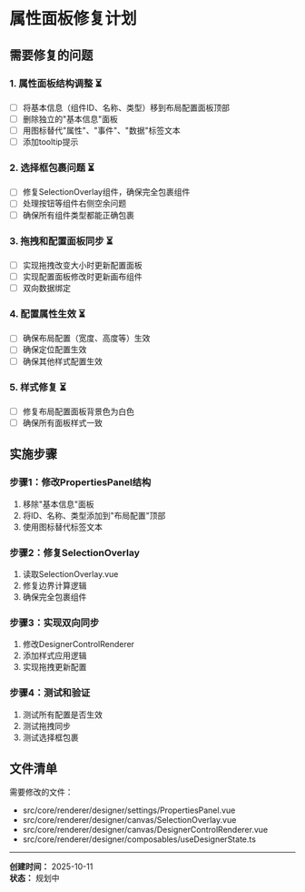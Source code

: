 # 属性面板修复计划

## 需要修复的问题

### 1. 属性面板结构调整 ⏳

- [ ] 将基本信息（组件ID、名称、类型）移到布局配置面板顶部
- [ ] 删除独立的"基本信息"面板
- [ ] 用图标替代"属性"、"事件"、"数据"标签文本
- [ ] 添加tooltip提示

### 2. 选择框包裹问题 ⏳

- [ ] 修复SelectionOverlay组件，确保完全包裹组件
- [ ] 处理按钮等组件右侧空余问题
- [ ] 确保所有组件类型都能正确包裹

### 3. 拖拽和配置面板同步 ⏳

- [ ] 实现拖拽改变大小时更新配置面板
- [ ] 实现配置面板修改时更新画布组件
- [ ] 双向数据绑定

### 4. 配置属性生效 ⏳

- [ ] 确保布局配置（宽度、高度等）生效
- [ ] 确保定位配置生效
- [ ] 确保其他样式配置生效

### 5. 样式修复 ⏳

- [ ] 修复布局配置面板背景色为白色
- [ ] 确保所有面板样式一致

## 实施步骤

### 步骤1：修改PropertiesPanel结构

1. 移除"基本信息"面板
2. 将ID、名称、类型添加到"布局配置"顶部
3. 使用图标替代标签文本

### 步骤2：修复SelectionOverlay

1. 读取SelectionOverlay.vue
2. 修复边界计算逻辑
3. 确保完全包裹组件

### 步骤3：实现双向同步

1. 修改DesignerControlRenderer
2. 添加样式应用逻辑
3. 实现拖拽更新配置

### 步骤4：测试和验证

1. 测试所有配置是否生效
2. 测试拖拽同步
3. 测试选择框包裹

## 文件清单

需要修改的文件：

- src/core/renderer/designer/settings/PropertiesPanel.vue
- src/core/renderer/designer/canvas/SelectionOverlay.vue
- src/core/renderer/designer/canvas/DesignerControlRenderer.vue
- src/core/renderer/designer/composables/useDesignerState.ts

---

**创建时间：** 2025-10-11  
**状态：** 规划中
